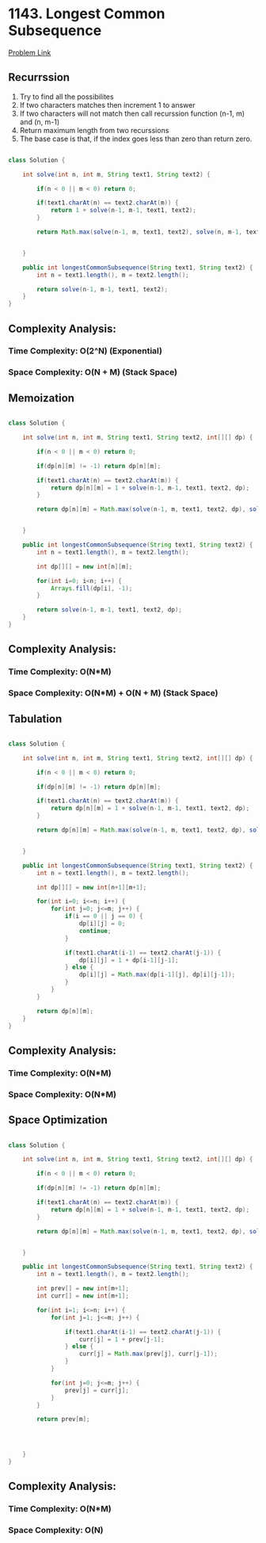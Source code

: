 # 1143. Longest Common Subsequence

[Problem Link](https://leetcode.com/problems/longest-common-subsequence/description/)

## Recurrssion

1. Try to find all the possibilites
2. If two characters matches then increment 1 to answer
3. If two characters will not match then call recurssion function (n-1, m) and (n, m-1)
4. Return maximum length from two recurssions
5. The base case is that, if the index goes less than zero than return zero.

```Java

class Solution {

    int solve(int n, int m, String text1, String text2) {

        if(n < 0 || m < 0) return 0;

        if(text1.charAt(n) == text2.charAt(m)) {
            return 1 + solve(n-1, m-1, text1, text2);
        }

        return Math.max(solve(n-1, m, text1, text2), solve(n, m-1, text1, text2));


    }

    public int longestCommonSubsequence(String text1, String text2) {
        int n = text1.length(), m = text2.length();

        return solve(n-1, m-1, text1, text2);
    }
}

```

## Complexity Analysis:

### Time Complexity: O(2^N) (Exponential)

### Space Complexity: O(N + M) (Stack Space)

## Memoization

```Java

class Solution {

    int solve(int n, int m, String text1, String text2, int[][] dp) {

        if(n < 0 || m < 0) return 0;

        if(dp[n][m] != -1) return dp[n][m];

        if(text1.charAt(n) == text2.charAt(m)) {
            return dp[n][m] = 1 + solve(n-1, m-1, text1, text2, dp);
        }

        return dp[n][m] = Math.max(solve(n-1, m, text1, text2, dp), solve(n, m-1, text1, text2, dp));


    }

    public int longestCommonSubsequence(String text1, String text2) {
        int n = text1.length(), m = text2.length();

        int dp[][] = new int[n][m];

        for(int i=0; i<n; i++) {
            Arrays.fill(dp[i], -1);
        }

        return solve(n-1, m-1, text1, text2, dp);
    }
}

```

## Complexity Analysis:

### Time Complexity: O(N\*M)

### Space Complexity: O(N\*M) + O(N + M) (Stack Space)

## Tabulation

```Java

class Solution {

    int solve(int n, int m, String text1, String text2, int[][] dp) {

        if(n < 0 || m < 0) return 0;

        if(dp[n][m] != -1) return dp[n][m];

        if(text1.charAt(n) == text2.charAt(m)) {
            return dp[n][m] = 1 + solve(n-1, m-1, text1, text2, dp);
        }

        return dp[n][m] = Math.max(solve(n-1, m, text1, text2, dp), solve(n, m-1, text1, text2, dp));


    }

    public int longestCommonSubsequence(String text1, String text2) {
        int n = text1.length(), m = text2.length();

        int dp[][] = new int[n+1][m+1];

        for(int i=0; i<=n; i++) {
            for(int j=0; j<=m; j++) {
                if(i == 0 || j == 0) {
                    dp[i][j] = 0;
                    continue;
                }

                if(text1.charAt(i-1) == text2.charAt(j-1)) {
                    dp[i][j] = 1 + dp[i-1][j-1];
                } else {
                    dp[i][j] = Math.max(dp[i-1][j], dp[i][j-1]);
                }
            }
        }

        return dp[n][m];
    }
}


```

## Complexity Analysis:

### Time Complexity: O(N\*M)

### Space Complexity: O(N\*M)

## Space Optimization

```Java

class Solution {

    int solve(int n, int m, String text1, String text2, int[][] dp) {

        if(n < 0 || m < 0) return 0;

        if(dp[n][m] != -1) return dp[n][m];

        if(text1.charAt(n) == text2.charAt(m)) {
            return dp[n][m] = 1 + solve(n-1, m-1, text1, text2, dp);
        }

        return dp[n][m] = Math.max(solve(n-1, m, text1, text2, dp), solve(n, m-1, text1, text2, dp));


    }

    public int longestCommonSubsequence(String text1, String text2) {
        int n = text1.length(), m = text2.length();

        int prev[] = new int[m+1];
        int curr[] = new int[m+1];

        for(int i=1; i<=n; i++) {
            for(int j=1; j<=m; j++) {

                if(text1.charAt(i-1) == text2.charAt(j-1)) {
                    curr[j] = 1 + prev[j-1];
                } else {
                    curr[j] = Math.max(prev[j], curr[j-1]);
                }
            }

            for(int j=0; j<=m; j++) {
                prev[j] = curr[j];
            }
        }

        return prev[m];




    }
}

```

## Complexity Analysis:

### Time Complexity: O(N\*M)

### Space Complexity: O(N)
